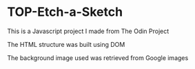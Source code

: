 # TOP-Etch-a-Sketch
This is a Javascript project I made from The Odin Project

The HTML structure was built using DOM

The background image used was retrieved from Google images


